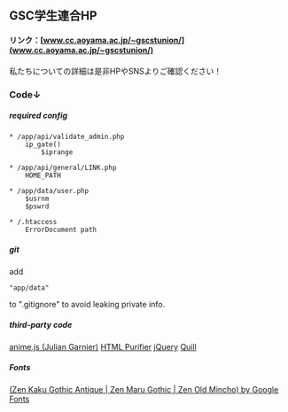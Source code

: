 ## GSC学生連合HP
#### リンク：[www.cc.aoyama.ac.jp/~gscstunion/](www.cc.aoyama.ac.jp/~gscstunion/)
私たちについての詳細は是非HPやSNSよりご確認ください！

### Code↓
##### required config
```
* /app/api/validate_admin.php
    ip_gate()
        $iprange

* /app/api/general/LINK.php
	HOME_PATH

* /app/data/user.php
    $usrnm
    $pswrd

* /.htaccess
	ErrorDocument path
```
##### git
add 
```
"app/data"
```
to ".gitignore" to avoid leaking private info.

##### third-party code
[anime.js (Julian Garnier)](https://github.com/juliangarnier/anime/)
[HTML Purifier](http://htmlpurifier.org/)
[jQuery](https://jquery.com/license/)
[Quill](https://quilljs.com/)

##### Fonts
[(Zen Kaku Gothic Antique | Zen Maru Gothic | Zen Old Mincho) by Google Fonts](https://fonts.google.com/share?selection.family=Zen+Kaku+Gothic+Antique|Zen+Maru+Gothic|Zen+Old+Mincho)